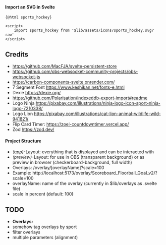 

#### Import an SVG in Svelte

```
{@html sports_hockey}

<script>
    import sports_hockey from '$lib/assets/icons/sports_hockey.svg?raw'
</script>
```



## Credits

- https://github.com/MacFJA/svelte-persistent-store
- https://github.com/obs-websocket-community-projects/obs-websocket-js
- https://carbon-components-svelte.onrender.com/
- 7 Segment Font https://www.keshikan.net/fonts-e.html
- Dexie https://dexie.org/
- https://github.com/Polarisation/indexeddb-export-import#readme
- Logo Ninja https://pixabay.com/illustrations/ninja-logo-icon-sport-ninja-logo-7210338/
- Logo Lion https://pixabay.com/illustrations/cat-lion-animal-wildlife-wild-941821/
- Flip Card Timer: https://zoel-countdowntimer.vercel.app/
- Zod https://zod.dev/

#### Project Structure

- _(app)_-Layout: everything that is displayed and can be interacted with
- _(preview)_-Layout: for use in OBS (transparent background) or as preview in browser (checkerboard-background, full width)
- Overlays: /overlay/[overlayName]?scale=100
- Example: http://localhost:5173/overlay/Scoreboard_Floorball_Goal_v2/?scale=100
- overlayName: name of the overlay (currently in $lib/overlays as .svelte file)
- scale in percent (default: 100)

## TODO

- **Overlays:**
- somehow tag overlays by sport
- filter overlays
- multiple parameters (alignment)

